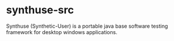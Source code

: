 synthuse-src
============

Synthuse (Synthetic-User) is a portable java base software testing framework for desktop windows applications.
